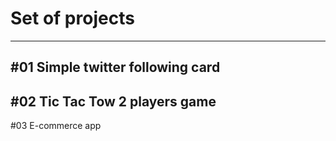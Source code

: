 # Set of projects
---

#01 Simple twitter following card
---
#02 Tic Tac Tow 2 players game
---
#03 E-commerce app
